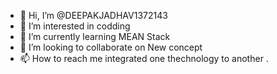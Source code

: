 - 👋 Hi, I’m @DEEPAKJADHAV1372143
- 👀 I’m interested in codding
- 🌱 I’m currently learning MEAN Stack
- 💞️ I’m looking to collaborate on New concept
- 📫 How to reach me integrated one thechnology to another .

<!---
DEEPAKJADHAV1372143/DEEPAKJADHAV1372143 is a ✨ special ✨ repository because its `README.md` (this file) appears on your GitHub profile.
You can click the Preview link to take a look at your changes.
--->
